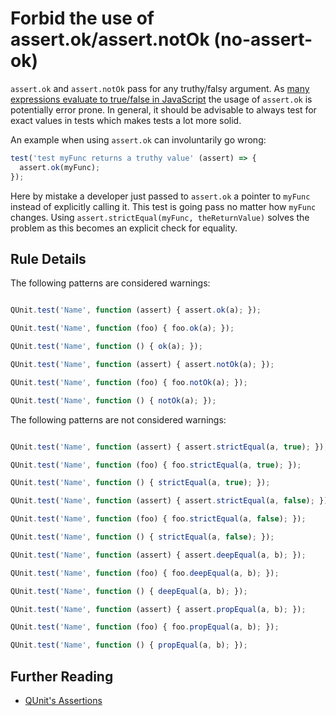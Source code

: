 # Forbid the use of assert.ok/assert.notOk (no-assert-ok)

`assert.ok` and `assert.notOk` pass for any truthy/falsy argument. As [many expressions evaluate to true/false in JavaScript](https://developer.mozilla.org/en-US/docs/Glossary/Truthy) the usage of `assert.ok` is potentially error prone. In general, it should be advisable to always test for exact values in tests which makes tests a lot more solid.

An example when using `assert.ok` can involuntarily go wrong:

```js
test('test myFunc returns a truthy value' (assert) => {
  assert.ok(myFunc);
});
```

Here by mistake a developer just passed to `assert.ok` a pointer to `myFunc` instead of explicitly calling it. This test is going pass no matter how `myFunc` changes. Using `assert.strictEqual(myFunc, theReturnValue)` solves the problem as this becomes an explicit check for equality.

## Rule Details

The following patterns are considered warnings:

```js

QUnit.test('Name', function (assert) { assert.ok(a); });

QUnit.test('Name', function (foo) { foo.ok(a); });

QUnit.test('Name', function () { ok(a); });

QUnit.test('Name', function (assert) { assert.notOk(a); });

QUnit.test('Name', function (foo) { foo.notOk(a); });

QUnit.test('Name', function () { notOk(a); });

```

The following patterns are not considered warnings:

```js

QUnit.test('Name', function (assert) { assert.strictEqual(a, true); });

QUnit.test('Name', function (foo) { foo.strictEqual(a, true); });

QUnit.test('Name', function () { strictEqual(a, true); });

QUnit.test('Name', function (assert) { assert.strictEqual(a, false); });

QUnit.test('Name', function (foo) { foo.strictEqual(a, false); });

QUnit.test('Name', function () { strictEqual(a, false); });

QUnit.test('Name', function (assert) { assert.deepEqual(a, b); });

QUnit.test('Name', function (foo) { foo.deepEqual(a, b); });

QUnit.test('Name', function () { deepEqual(a, b); });

QUnit.test('Name', function (assert) { assert.propEqual(a, b); });

QUnit.test('Name', function (foo) { foo.propEqual(a, b); });

QUnit.test('Name', function () { propEqual(a, b); });

```

## Further Reading

* [QUnit's Assertions](https://api.qunitjs.com/category/assert/)
